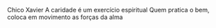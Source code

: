 
Chico Xavier
A caridade é um exercício espiritual Quem pratica o bem, coloca em movimento as forças da alma
